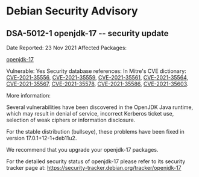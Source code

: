 
Debian Security Advisory
========================


DSA-5012-1 openjdk-17 -- security update
----------------------------------------



Date Reported:
23 Nov 2021
Affected Packages:

[openjdk-17](https://packages.debian.org/src:openjdk-17)

Vulnerable:
Yes
Security database references:
In Mitre's CVE dictionary: [CVE-2021-35556](https://security-tracker.debian.org/tracker/CVE-2021-35556), [CVE-2021-35559](https://security-tracker.debian.org/tracker/CVE-2021-35559), [CVE-2021-35561](https://security-tracker.debian.org/tracker/CVE-2021-35561), [CVE-2021-35564](https://security-tracker.debian.org/tracker/CVE-2021-35564), [CVE-2021-35567](https://security-tracker.debian.org/tracker/CVE-2021-35567), [CVE-2021-35578](https://security-tracker.debian.org/tracker/CVE-2021-35578), [CVE-2021-35586](https://security-tracker.debian.org/tracker/CVE-2021-35586), [CVE-2021-35603](https://security-tracker.debian.org/tracker/CVE-2021-35603).  

More information:

Several vulnerabilities have been discovered in the OpenJDK Java runtime,
which may result in denial of service, incorrect Kerberos ticket use,
selection of weak ciphers or information disclosure.


For the stable distribution (bullseye), these problems have been fixed in
version 17.0.1+12-1+deb11u2.


We recommend that you upgrade your openjdk-17 packages.


For the detailed security status of openjdk-17 please refer to
its security tracker page at:
<https://security-tracker.debian.org/tracker/openjdk-17>





